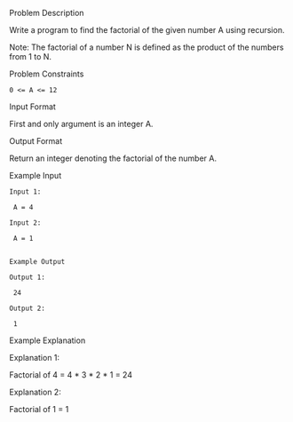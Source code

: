 Problem Description

Write a program to find the factorial of the given number A using recursion.

Note: The factorial of a number N is defined as the product of the numbers from 1 to N.


Problem Constraints

    0 <= A <= 12



Input Format

First and only argument is an integer A.



Output Format

Return an integer denoting the factorial of the number A.



Example Input
    
    Input 1:
    
     A = 4
    
    Input 2:
    
     A = 1
    
    
    Example Output
    
    Output 1:
    
     24
    
    Output 2:
    
     1


Example Explanation

Explanation 1:

 Factorial of 4 = 4 * 3 * 2 * 1 = 24

Explanation 2:

 Factorial of 1 = 1
 